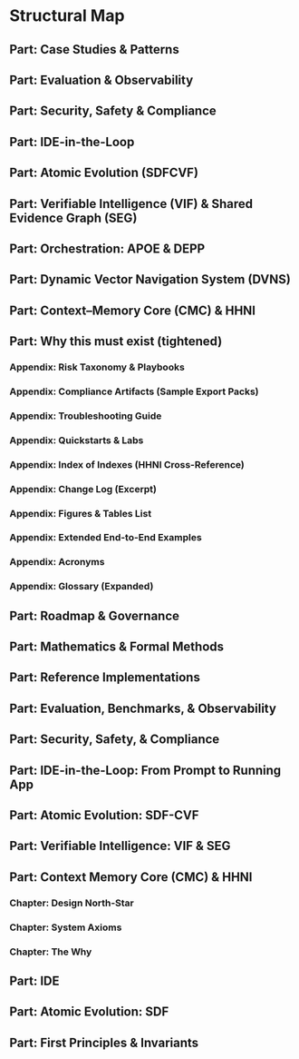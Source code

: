 # Structural Map

## Part: Case Studies & Patterns
## Part: Evaluation & Observability
## Part: Security, Safety & Compliance
## Part: IDE-in-the-Loop
## Part: Atomic Evolution (SDFCVF)
## Part: Verifiable Intelligence (VIF) & Shared Evidence Graph (SEG)
## Part: Orchestration: APOE & DEPP
## Part: Dynamic Vector Navigation System (DVNS)
## Part: Context–Memory Core (CMC) & HHNI
## Part: Why this must exist (tightened)
### Appendix: Risk Taxonomy & Playbooks
### Appendix: Compliance Artifacts (Sample Export Packs)
### Appendix: Troubleshooting Guide
### Appendix: Quickstarts & Labs
### Appendix: Index of Indexes (HHNI Cross-Reference)
### Appendix: Change Log (Excerpt)
### Appendix: Figures & Tables List
### Appendix: Extended End-to-End Examples
### Appendix: Acronyms
### Appendix: Glossary (Expanded)
## Part: Roadmap & Governance
## Part: Mathematics & Formal Methods
## Part: Reference Implementations
## Part: Evaluation, Benchmarks, & Observability
## Part: Security, Safety, & Compliance
## Part: IDE-in-the-Loop: From Prompt to Running App
## Part: Atomic Evolution: SDF-CVF
## Part: Verifiable Intelligence: VIF & SEG
## Part: Context Memory Core (CMC) & HHNI
### Chapter: Design North-Star
### Chapter: System Axioms
### Chapter: The Why
## Part: IDE
## Part: Atomic Evolution: SDF
## Part: First Principles & Invariants